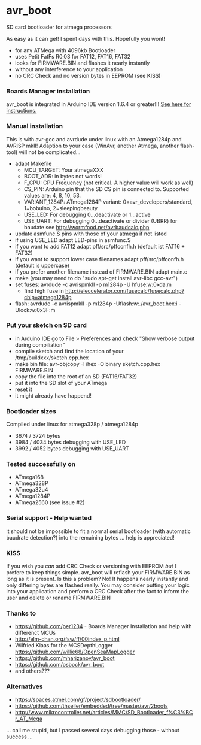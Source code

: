 avr_boot
========

SD card bootloader for atmega processors

As easy as it can get! I spent days with this. Hopefully you wont!

- for any ATMega with 4096kb Bootloader
- uses Petit FatFs R0.03 for FAT12, FAT16, FAT32
- looks for FIRMWARE.BIN and flashes it nearly instantly
- without any interference to your application
- no CRC Check and no version bytes in EEPROM (see KISS)

### Boards Manager installation

avr_boot is integrated in Arduino IDE version 1.6.4 or greater!!! [See here for instructions.](https://github.com/zevero/avr_boot/tree/gh-pages)

### Manual installation

This is with avr-gcc and avrdude under linux with an Atmega1284p and AVRISP mkII! Adaption to your case (WinAvr, another Atmega, another flash-tool) will not be complicated...

- adapt Makefile
  - MCU_TARGET: Your atmegaXXX
  - BOOT_ADR: in bytes not words!
  - F_CPU: CPU Frequency (not critical. A higher value will work as well)
  - CS_PIN: Arduino pin that the SD CS pin is connected to. Supported values are: 4, 8, 10, 53.
  - VARIANT_1284P: ATmega1284P variant: 0=avr_developers/standard, 1=bobuino, 2=sleepingbeauty
  - USE_LED: For debugging 0...deactivate or 1...active
  - USE_UART: For debugging 0...deactivate or divider (UBRR) for baudate see http://wormfood.net/avrbaudcalc.php
- update asmfunc.S pins with those of your atmega if not listed
- if using USE_LED adapt LED-pins in asmfunc.S
- if you want to add FAT12 adapt pff/src/pffconfh.h (default ist FAT16 + FAT32)
- if you want to support lower case filenames adapt pff/src/pffconfh.h (default is uppercase)
- if you prefer another filename instead of FIRMWARE.BIN adapt main.c 
- make (you may need to do "sudo apt-get install avr-libc gcc-avr")
- set fuses: avrdude -c avrispmkII -p m1284p -U hfuse:w:0xda:m
  - find high fuse in http://eleccelerator.com/fusecalc/fusecalc.php?chip=atmega1284p
- flash: avrdude -c avrispmkII -p m1284p -Uflash:w:./avr_boot.hex:i -Ulock:w:0x3F:m 

### Put your sketch on SD card 

- in Arduino IDE go to File > Preferences and check "Show verbose output during compiliation"
- compile sketch and find the location of your /tmp/buildxxx/sketch.cpp.hex
- make bin file: avr-objcopy -I ihex -O binary sketch.cpp.hex FIRMWARE.BIN
- copy the file into the root of an SD (FAT16/FAT32)
- put it into the SD slot of your ATmega
- reset it
- it might already have happend!

### Bootloader sizes
Compiled under linux for atmega328p / atmega1284p
 - 3674 / 3724 bytes
 - 3984 / 4034 bytes debugging with USE_LED
 - 3992 / 4052 bytes debugging with USE_UART

### Tested successfully on
 - ATmega168
 - ATmega328P
 - ATmega32u4
 - ATmega1284P
 - ATmega2560 (see issue #2)

### Serial support - Help wanted
it should not be impossible to fit a normal serial bootloader (with automatic baudrate detection?) into the remaining bytes ... help is appreciated!

### KISS
If you wish you *can* add CRC Check or versioning with EEPROM *but* I prefere to keep things simple. avr_boot will reflash your FIRMWARE.BIN as long as it is present.
Is this a problem? No! It happens nearly instantly and only differing bytes are flashed really.
You may consider putting your logic into your application and perform a CRC Check after the fact to inform the user and delete or rename FIRMWARE.BIN

### Thanks to
- https://github.com/per1234 - Boards Manager Installation and help with differenct MCUs
- http://elm-chan.org/fsw/ff/00index_p.html
- Wilfried Klaas for the MCSDepthLogger https://github.com/willie68/OpenSeaMapLogger
- https://github.com/mharizanov/avr_boot
- https://github.com/osbock/avr_boot
- and others???

### Alternatives

- https://spaces.atmel.com/gf/project/sdbootloader/
- https://github.com/thseiler/embedded/tree/master/avr/2boots
- http://www.mikrocontroller.net/articles/MMC/SD_Bootloader_f%C3%BCr_AT_Mega

... call me stupid, but I passed several days debugging those - without success ...
